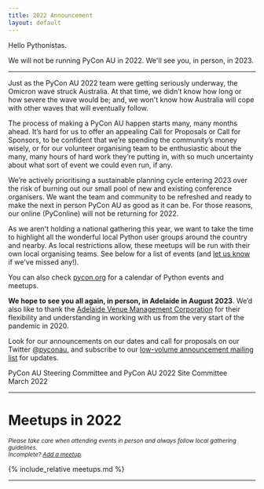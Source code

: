 ```yaml
---
title: 2022 Announcement
layout: default
---
```


Hello Pythonistas. 

We will not be running PyCon AU in 2022. We'll see you, in person, in 2023.

---

Just as the PyCon AU 2022 team were getting seriously underway, the Omicron wave struck Australia. At that time, we didn’t know how long or how severe the wave would be; and, we won't know how Australia will cope with other waves that will eventually follow.

The process of making a PyCon AU happen starts many, many months ahead. It’s hard for us to offer an appealing Call for Proposals or Call for Sponsors, to be confident that we’re spending the community’s money wisely, or for our volunteer organising team to be enthusiastic about the many, many hours of hard work they’re putting in, with so much uncertainty about what sort of event we could even run, if any.

We’re actively prioritising a sustainable planning cycle entering 2023 over the risk of burning out our small pool of new and existing conference organisers.  We want the team and community to be refreshed and ready to make the next in person PyCon AU as good as it can be. For those reasons, our online (PyConline) will not be returning for 2022. 

As we aren't holding a national gathering this year, we want to take the time to highlight all the wonderful local Python user groups around the country and nearby. As local restrictions allow, these meetups will be run with their own local organising teams. See below for a list of events (and [let us know][new-meetup] if we've missed any!). 

You can also check [pycon.org](https://pycon.org/) for a calendar of Python events and meetups. 

**We hope to see you all again, in person, in Adelaide in August 2023**. We’d also like to thank the [Adelaide Venue Management Corporation](https://www.avmc.com.au/) for their flexibility and understanding in working with us from the very start of the pandemic in 2020.

Look for our announcements on our dates and call for proposals on our Twitter [@pyconau](https://twitter.com/pyconau), and subscribe to our [low-volume announcement mailing list](http://lists.linux.org.au/mailman/listinfo/pycon-au-announce) for updates. 

PyCon AU Steering Committee and PyCon AU 2022 Site Committee<br>
March 2022


---

# Meetups in 2022

<small>*Please take care when attending events in person and always follow local gathering guidelines.<br>Incomplete? [Add a meetup][new-meetup].*</small>

{% include_relative meetups.md %}

---

[new-meetup]: https://github.com/pyconau/2022-website/issues/new